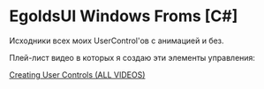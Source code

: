 # EgoldsUI Windows Froms [C#]
Исходники всех моих UserControl'ов с анимацией и без.

Плей-лист видео в которых я создаю эти элементы управления:

[Creating User Controls (ALL VIDEOS)](https://www.youtube.com/watch?v=T42HV_IkKrk&list=PLAjtcCEYUunkdXFMYrxJ68h1xPBVbd6LL "Creating User Controls (ALL VIDEOS)")
